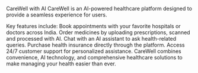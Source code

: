CareWell with AI
CareWell is an AI-powered healthcare platform designed to provide a seamless experience for users.

Key features include:
Book appointments with your favorite hospitals or doctors across India.
Order medicines by uploading prescriptions, scanned and processed with AI.
Chat with an AI assistant to ask health-related queries.
Purchase health insurance directly through the platform.
Access 24/7 customer support for personalized assistance.
CareWell combines convenience, AI technology, and comprehensive healthcare solutions to make managing your health easier than ever.

